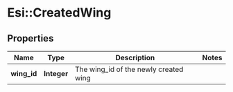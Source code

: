 # Esi::CreatedWing

## Properties
Name | Type | Description | Notes
------------ | ------------- | ------------- | -------------
**wing_id** | **Integer** | The wing_id of the newly created wing | 


